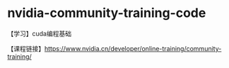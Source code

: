 # nvidia-community-training-code
【学习】cuda编程基础

【课程链接】https://www.nvidia.cn/developer/online-training/community-training/
